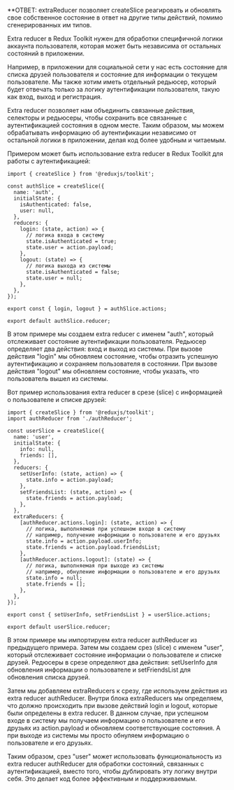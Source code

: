 **ОТВЕТ:
	extraReducer позволяет createSlice реагировать и обновлять свое собственное состояние в ответ на другие типы действий, помимо сгенерированных им типов.

Extra reducer в Redux Toolkit нужен для обработки специфичной логики аккаунта пользователя, которая может быть независима от остальных состояний в приложении. 

Например, в приложении для социальной сети у нас есть состояние для списка друзей пользователя и состояние для информации о текущем пользователе. Мы также хотим иметь отдельный редьюсер, который будет отвечать только за логику аутентификации пользователя, такую как вход, выход и регистрация. 

Extra reducer позволяет нам объединить связанные действия, селекторы и редьюсеры, чтобы сохранить все связанные с аутентификацией состояния в одном месте. Таким образом, мы можем обрабатывать информацию об аутентификации независимо от остальной логики в приложении, делая код более удобным и читаемым. 

Примером может быть использование extra reducer в Redux Toolkit для работы с аутентификацией:
```JSX
import { createSlice } from '@reduxjs/toolkit';

const authSlice = createSlice({
  name: 'auth',
  initialState: {
    isAuthenticated: false,
    user: null,
  },
  reducers: {
    login: (state, action) => {
      // логика входа в систему
      state.isAuthenticated = true;
      state.user = action.payload;
    },
    logout: (state) => {
      // логика выхода из системы
      state.isAuthenticated = false;
      state.user = null;
    },
  },
});

export const { login, logout } = authSlice.actions;

export default authSlice.reducer;

```
В этом примере мы создаем extra reducer с именем "auth", который отслеживает состояние аутентификации пользователя. Редьюсер определяет два действия: вход и выход из системы. При вызове действия "login" мы обновляем состояние, чтобы отразить успешную аутентификацию и сохраняем пользователя в состоянии. При вызове действия "logout" мы обновляем состояние, чтобы указать, что пользователь вышел из системы.

Вот пример использования extra reducer в срезе (slice) с информацией о пользователе и списке друзей:

```JSX
import { createSlice } from '@reduxjs/toolkit';
import authReducer from './authReducer';

const userSlice = createSlice({
  name: 'user',
  initialState: {
    info: null,
    friends: [],
  },
  reducers: {
    setUserInfo: (state, action) => {
      state.info = action.payload;
    },
    setFriendsList: (state, action) => {
      state.friends = action.payload;
    },
  },
  extraReducers: {
    [authReducer.actions.login]: (state, action) => {
      // логика, выполняемая при успешном входе в систему
      // например, получение информации о пользователе и его друзьях
      state.info = action.payload.userInfo;
      state.friends = action.payload.friendsList;
    },
    [authReducer.actions.logout]: (state) => {
      // логика, выполняемая при выходе из системы
      // например, обнуление информации о пользователе и его друзьях
      state.info = null;
      state.friends = [];
    },
  },
});

export const { setUserInfo, setFriendsList } = userSlice.actions;

export default userSlice.reducer;

```
В этом примере мы импортируем extra reducer authReducer из предыдущего примера. Затем мы создаем срез (slice) с именем "user", который отслеживает состояние информации о пользователе и списке друзей. Редюсеры в срезе определяют два действия: setUserInfo для обновления информации о пользователе и setFriendsList для обновления списка друзей.

Затем мы добавляем extraReducers к срезу, где используем действия из extra reducer authReducer. Внутри блока extraReducers мы определяем, что должно происходить при вызове действий login и logout, которые были определены в extra reducer. В данном случае, при успешном входе в систему мы получаем информацию о пользователе и его друзьях из action.payload и обновляем соответствующие состояния. А при выходе из системы мы просто обнуляем информацию о пользователе и его друзьях.

Таким образом, срез "user" может использовать функциональность из extra reducer authReducer для обработки состояний, связанных с аутентификацией, вместо того, чтобы дублировать эту логику внутри себя. Это делает код более эффективным и поддерживаемым.